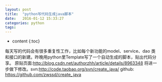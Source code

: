 ```yaml
---
layout: post
title:  "python写代码生成java脚本"
date:   2016-01-12 15:33:27
categories: python
tags:
---
```


* content
{:toc}

每天写的代码会有很多重复性工作，比如每个新功能的model、service、dao 类和接口的新建。昨晚用python里Template写了一个自动生成的脚本，贴出代码分享。
原贴页面:http://blog.csdn.net/authorzhh/article/details/8963348
将进一步做下修改。svn:http://code.taobao.org/svn/create_java/
github:
https://github.com/zwssd/create_java
        
